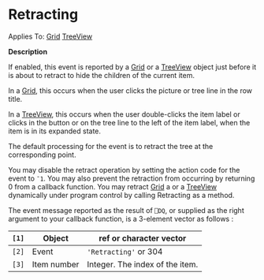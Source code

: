 



<h1 class="heading"><span class="name">Retracting</span></h1>

Applies To: [Grid](../a-z/grid.md) [TreeView](../a-z/treeview.md)


**Description**


If enabled, this event is reported by a [Grid](../a-z/grid.md) or a [TreeView](../a-z/treeview.md) object just before it is about to retract to hide the children of the current item.


In a [Grid](../a-z/grid.md), this occurs when the user clicks the picture or tree line in the row title.


In a [TreeView](../a-z/treeview.md), this occurs when the user double-clicks the item label or clicks in the button or on the tree line to the left of the item label, when the item is in its expanded state.


The default processing for the event is to retract the tree at the corresponding point.


You may disable the retract operation by setting the action code for the event to `¯1`. You may also prevent the retraction from occurring by returning 0 from a callback function. You may retract [Grid](../a-z/grid.md) a or a [TreeView](../a-z/treeview.md) dynamically under program control by calling Retracting as a method.


The event message reported as the result of `⎕DQ`, or supplied as the right argument to your callback function, is a 3-element vector as follows :


| `[1]` | Object | ref or character vector |
| --- | --- | ---  |
| `[2]` | Event | `'Retracting'` or 304 |
| `[3]` | Item number | Integer. The index of the item. |


